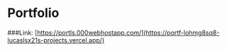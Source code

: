 # Portfolio

###Link: [https://portls.000webhostapp.com/](https://portf-lohmg8sq8-lucaslsx21s-projects.vercel.app/)

